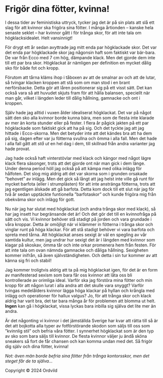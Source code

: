 # Frigör dina fötter, kvinna!

I dessa tider av feministiska uttryck, tycker jag det är på sin plats att slå ett slag för att kvinnor ska frigöra sina fötter. I många årtionden – kanske hela senaste seklet – har kvinnor gått i för trånga skor, för att inte tala om högklacksidealet. Helt vansinnigt!

För drygt ett år sedan avyttrade jag mitt enda par högklackade skor. Det var det enda par högklackade skor jag någonsin haft som faktiskt var bär-bara. De var från Ecco med 7 cm hög, dämpande klack. Men det gjorde dem inte till ett par bra skor. Högklackat är nämligen per definition en mycket dålig sko för både fot och kropp.

Förutom att tårna kläms ihop i tåboxen av att de smalnar av och att de lutar, så tvingar klacken kroppen att stå som om man stod i en brant nerförsbacke. Detta gör att låren positionerar sig på ett visst sätt. Det kan också vara så att huvudet skjuts fram för att hålla balansen, speciellt när man går, vilket i längden leder till dålig hållning, gamnacke och ont i kroppen.

Själv hade jag alltid i vuxen ålder idealiserat högklackat. Det var på något sätt den sko alla kvinnor borde kunna bära, men som de flesta inte klarade av mer än korta stunder eller på fester. I flera år pågick jakten på ett par högklackade som faktiskt gick att ha på sig. Och det tyckte jag att jag hittade i Ecco-skorna. Men det betyder inte att det kändes bra att ha dem på sig, dagen efter var ju fötterna svullna och ömma i alla fall. Men det hade i alla fall gått att *stå ut* en hel dag i dem, till skillnad från andra varianter jag hade provat.

Jag hade också haft vinterstövlar med klack och kängor med något lägre klack flera säsonger, trots att det gjorde ont när man gick i dem länge. Under denna period höll jag också på att kämpa med olika inlägg för hålfoten. Det slog mig aldrig att det var skorna som i grunden orsakade ”behovet” av inlägg. Men det gick så långt att jag helst inte ville gå runt för mycket barfota (eller i strumplästen) för att inte anstränga fötterna, trots att jag egentligen älskade att gå barfota. Detta kom dock till ett slut när jag för två år sedan upptäckte funtionella ”barfotaskor” och kunde frigöra mig från obekväma skor och inlägg för gott.

Nu när jag har slutat med högklackat (och andra trånga skor med klack), så har jag insett hur begränsande det är! Och det gör det till en kvinnofråga på sätt och vis. Vi kvinnor behöver stå stadigt på jorden och vara grundade i våra kroppar. Detta är omöjligt när vi klämmer in fötterna i trånga skor och vinglar runt på höga klackar. För att stå stadigt behöver vi vara barfota och spreta med tårna. Att högklackat anses sexigt är väl en spegling av vår samtida kultur, men jag undrar hur sexigt det är i längden med kvinnor som klagar på skoskav, ömma tår och inte orkar promenera hem från festen. För att inte tala om ovan nämnda gamnacke och dåliga hållning. Sexigheten kommer inifrån, så även självständigheten. Och detta i sin tur kommer av att känna sig fri och stabil!

Jag kommer troligtvis aldrig att ta på mig högklackat igen, för det är en form av manifesterad sexism som bara får oss kvinnor att låta oss bli kontrollerade av orimliga ideal. Varför ska jag förstöra mina fötter och min kropp för att någon lurat i alla andra att det skulle vara snyggt? Varför tvingas medelålders kvinnor lägga höga klackar på hyllan och krångla med inlägg och operationer för hallux valgus? Jo, för att trånga skor och klack aldrig har varit bra, det tar bara många år för problemen att blomma ut helt. **Ingen** kan gå i högklackat, vissa lyckas bara inbilla sig själva det lite mer än andra.

Är det någonting vi kvinnor i det jämställda Sverige har kvar att rätta till så är det att bojkotta alla typer av fotförstörande skodon som säljs till oss som ”kvinnlig stil” och befria våra fötter. I synnerhet högklackat som är den typ av sko som bara säljs till kvinnor. De flesta kvinnor väljer ju ändå sköna sneakers så fort de får chansen och kan komma undan med det. Så frigör dig själv och dina fötter, kvinna!

*Not: även män borde befria sina fötter från trånga kontorsskor, men det steget får de ta själva...*

Copyright &copy; 2024 Ordvild